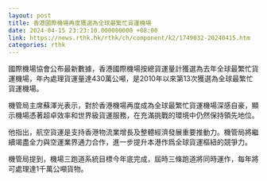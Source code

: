 ```yaml
---
layout: post
title: 香港國際機場再度獲選為全球最繁忙貨運機場
date: 2024-04-15 23:23:10.000000000 +08:00
link: https://news.rthk.hk/rthk/ch/component/k2/1749032-20240415.htm
categories: rthk
---
```


國際機場協會公布最新數據，香港國際機場按總貨運量計獲選為去年全球最繁忙貨運機場，年內處理貨運量達430萬公噸，是2010年以來第13次獲選為全球最繁忙貨運機場。

機管局主席蘇澤光表示，對於香港機場再度成為全球最繁忙貨運機場深感自豪，顯示機場憑著超卓效率和世界級貨運服務，在充滿挑戰的環境中仍然保持領先地位。

他指出，航空貨運是支持香港物流業增長及整體經濟發展重要推動力。機管局將繼續竭盡全力與空運業界通力合作，進一步提升本港作爲全球貨運樞紐的競爭力。

機管局提到，機場三跑道系統目標今年底完成，屆時三條跑道將同時運作，每年將可處理達1千萬公噸貨物。
